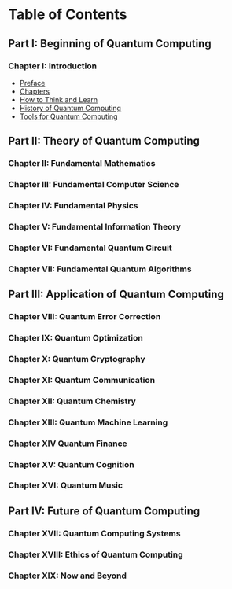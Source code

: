 # Table of Contents

## Part I: Beginning of Quantum Computing

### Chapter I: Introduction

* [Preface](.\chapter_1\preface.md)
* [Chapters](.\chapter_1\chapters.md)
* [How to Think and Learn]()
* [History of Quantum Computing]()
* [Tools for Quantum Computing](.\chapter_1\tools_for_quantum_computing.md)

## Part II: Theory of Quantum Computing

### Chapter II: Fundamental Mathematics

### Chapter III: Fundamental Computer Science

### Chapter IV: Fundamental Physics

### Chapter V: Fundamental Information Theory

### Chapter VI: Fundamental Quantum Circuit

### Chapter VII: Fundamental Quantum Algorithms

## Part III: Application of Quantum Computing

### Chapter VIII: Quantum Error Correction

### Chapter IX: Quantum Optimization

### Chapter X: Quantum Cryptography

### Chapter XI: Quantum Communication

### Chapter XII: Quantum Chemistry

### Chapter XIII: Quantum Machine Learning

### Chapter XIV Quantum Finance

### Chapter XV: Quantum Cognition

### Chapter XVI: Quantum Music

## Part IV: Future of Quantum Computing

### Chapter XVII: Quantum Computing Systems

### Chapter XVIII: Ethics of Quantum Computing

### Chapter XIX: Now and Beyond
